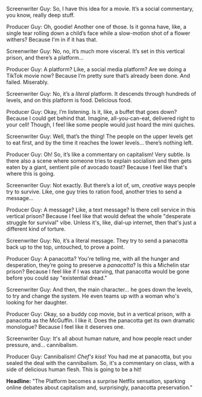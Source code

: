 Screenwriter Guy: So, I have this idea for a movie. It’s a social commentary, you know, really deep stuff.

Producer Guy: Oh, goodie! Another one of those. Is it gonna have, like, a single tear rolling down a child’s face while a slow-motion shot of a flower withers? Because I'm in if it has that.

Screenwriter Guy: No, no, it’s much more visceral. It’s set in this vertical prison, and there’s a platform…

Producer Guy: A platform? Like, a social media platform? Are we doing a TikTok movie now? Because I’m pretty sure that’s already been done. And failed. Miserably.

Screenwriter Guy: No, it’s a *literal* platform. It descends through hundreds of levels, and on this platform is food. Delicious food.

Producer Guy: Okay, I’m listening. Is it, like, a buffet that goes down? Because I could get behind that. Imagine, all-you-can-eat, delivered right to your cell! Though, I feel like some people would just hoard the mini quiches.

Screenwriter Guy: Well, that’s the thing! The people on the upper levels get to eat first, and by the time it reaches the lower levels… there’s nothing left.

Producer Guy: Oh! So, it’s like a commentary on capitalism! Very subtle. Is there also a scene where someone tries to explain socialism and then gets eaten by a giant, sentient pile of avocado toast? Because I feel like that's where this is going.

Screenwriter Guy: Not exactly. But there’s a lot of, um, *creative* ways people try to survive. Like, one guy tries to ration food, another tries to send a message…

Producer Guy: A message? Like, a text message? Is there cell service in this vertical prison? Because I feel like that would defeat the whole "desperate struggle for survival" vibe. Unless it's, like, dial-up internet, then that's just a different kind of torture.

Screenwriter Guy: No, it’s a literal message. They try to send a panacotta back up to the top, untouched, to prove a point.

Producer Guy: A panacotta? You're telling me, with all the hunger and desperation, they’re going to preserve a *panacotta*? Is this a Michelin star prison? Because I feel like if I was starving, that panacotta would be gone before you could say "existential dread."

Screenwriter Guy: And then, the main character… he goes down the levels, to try and change the system. He even teams up with a woman who's looking for her daughter.

Producer Guy: Okay, so a buddy cop movie, but in a vertical prison, with a panacotta as the McGuffin. I like it. Does the panacotta get its own dramatic monologue? Because I feel like it deserves one.

Screenwriter Guy: It's all about human nature, and how people react under pressure, and… cannibalism.

Producer Guy: Cannibalism! *Chef's kiss*! You had me at panacotta, but you sealed the deal with the cannibalism. So, it's a commentary on class, with a side of delicious human flesh. This is going to be a hit!

**Headline:** "The Platform becomes a surprise Netflix sensation, sparking online debates about capitalism and, surprisingly, panacotta preservation."